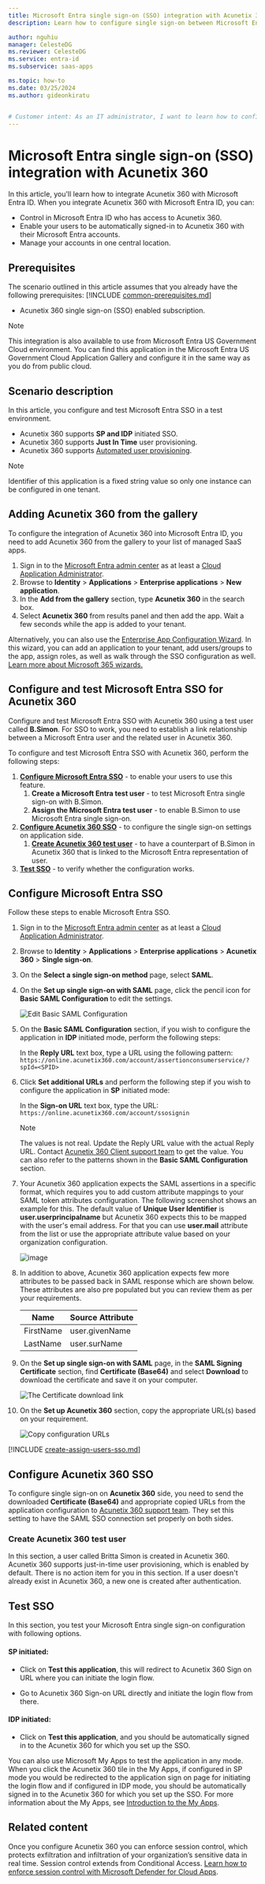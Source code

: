 ```yaml
---
title: Microsoft Entra single sign-on (SSO) integration with Acunetix 360
description: Learn how to configure single sign-on between Microsoft Entra ID and Acunetix 360.

author: nguhiu
manager: CelesteDG
ms.reviewer: CelesteDG
ms.service: entra-id
ms.subservice: saas-apps

ms.topic: how-to
ms.date: 03/25/2024
ms.author: gideonkiratu


# Customer intent: As an IT administrator, I want to learn how to configure single sign-on between Microsoft Entra ID and Acunetix 360 so that I can control who has access to Acunetix 360, enable automatic sign-in with Microsoft Entra accounts, and manage my accounts in one central location.
---
```


# Microsoft Entra single sign-on (SSO) integration with Acunetix 360

In this article,  you'll learn how to integrate Acunetix 360 with Microsoft Entra ID. When you integrate Acunetix 360 with Microsoft Entra ID, you can:

* Control in Microsoft Entra ID who has access to Acunetix 360.
* Enable your users to be automatically signed-in to Acunetix 360 with their Microsoft Entra accounts.
* Manage your accounts in one central location.

## Prerequisites
The scenario outlined in this article assumes that you already have the following prerequisites:
[!INCLUDE [common-prerequisites.md](~/identity/saas-apps/includes/common-prerequisites.md)]
* Acunetix 360 single sign-on (SSO) enabled subscription.

> [!NOTE]
> This integration is also available to use from Microsoft Entra US Government Cloud environment. You can find this application in the Microsoft Entra US Government Cloud Application Gallery and configure it in the same way as you do from public cloud.

## Scenario description

In this article,  you configure and test Microsoft Entra SSO in a test environment.

* Acunetix 360 supports **SP and IDP** initiated SSO.
* Acunetix 360 supports **Just In Time** user provisioning.
* Acunetix 360 supports [Automated user provisioning](acunetix-360-provisioning-tutorial.md).

> [!NOTE]
> Identifier of this application is a fixed string value so only one instance can be configured in one tenant.

## Adding Acunetix 360 from the gallery

To configure the integration of Acunetix 360 into Microsoft Entra ID, you need to add Acunetix 360 from the gallery to your list of managed SaaS apps.

1. Sign in to the [Microsoft Entra admin center](https://entra.microsoft.com) as at least a [Cloud Application Administrator](~/identity/role-based-access-control/permissions-reference.md#cloud-application-administrator).
1. Browse to **Identity** > **Applications** > **Enterprise applications** > **New application**.
1. In the **Add from the gallery** section, type **Acunetix 360** in the search box.
1. Select **Acunetix 360** from results panel and then add the app. Wait a few seconds while the app is added to your tenant.

 Alternatively, you can also use the [Enterprise App Configuration Wizard](https://portal.office.com/AdminPortal/home?Q=Docs#/azureadappintegration). In this wizard, you can add an application to your tenant, add users/groups to the app, assign roles, as well as walk through the SSO configuration as well. [Learn more about Microsoft 365 wizards.](/microsoft-365/admin/misc/azure-ad-setup-guides)

<a name='configure-and-test-azure-ad-sso-for-acunetix-360'></a>

## Configure and test Microsoft Entra SSO for Acunetix 360

Configure and test Microsoft Entra SSO with Acunetix 360 using a test user called **B.Simon**. For SSO to work, you need to establish a link relationship between a Microsoft Entra user and the related user in Acunetix 360.

To configure and test Microsoft Entra SSO with Acunetix 360, perform the following steps:

1. **[Configure Microsoft Entra SSO](#configure-azure-ad-sso)** - to enable your users to use this feature.
    1. **Create a Microsoft Entra test user** - to test Microsoft Entra single sign-on with B.Simon.
    1. **Assign the Microsoft Entra test user** - to enable B.Simon to use Microsoft Entra single sign-on.
1. **[Configure Acunetix 360 SSO](#configure-acunetix-360-sso)** - to configure the single sign-on settings on application side.
    1. **[Create Acunetix 360 test user](#create-acunetix-360-test-user)** - to have a counterpart of B.Simon in Acunetix 360 that is linked to the Microsoft Entra representation of user.
1. **[Test SSO](#test-sso)** - to verify whether the configuration works.

<a name='configure-azure-ad-sso'></a>

## Configure Microsoft Entra SSO

Follow these steps to enable Microsoft Entra SSO.

1. Sign in to the [Microsoft Entra admin center](https://entra.microsoft.com) as at least a [Cloud Application Administrator](~/identity/role-based-access-control/permissions-reference.md#cloud-application-administrator).
1. Browse to **Identity** > **Applications** > **Enterprise applications** > **Acunetix 360** > **Single sign-on**.
1. On the **Select a single sign-on method** page, select **SAML**.
1. On the **Set up single sign-on with SAML** page, click the pencil icon for **Basic SAML Configuration** to edit the settings.

   ![Edit Basic SAML Configuration](common/edit-urls.png)

1. On the **Basic SAML Configuration** section, if you wish to configure the application in **IDP** initiated mode, perform the following steps:

    In the **Reply URL** text box, type a URL using the following pattern:
    `https://online.acunetix360.com/account/assertionconsumerservice/?spId=<SPID>`

1. Click **Set additional URLs** and perform the following step if you wish to configure the application in **SP** initiated mode:

    In the **Sign-on URL** text box, type the URL:
    `https://online.acunetix360.com/account/ssosignin`

	> [!NOTE]
	> The values is not real. Update the Reply URL value with the actual Reply URL. Contact [Acunetix 360 Client support team](mailto:support@acunetix.com) to get the value. You can also refer to the patterns shown in the **Basic SAML Configuration** section.

1. Your Acunetix 360 application expects the SAML assertions in a specific format, which requires you to add custom attribute mappings to your SAML token attributes configuration. The following screenshot shows an example for this. The default value of **Unique User Identifier** is **user.userprincipalname** but Acunetix 360 expects this to be mapped with the user's email address. For that you can use **user.mail** attribute from the list or use the appropriate attribute value based on your organization configuration.

	![image](common/default-attributes.png)

1. In addition to above, Acunetix 360 application expects few more attributes to be passed back in SAML response which are shown below. These attributes are also pre populated but you can review them as per your requirements.
	
	| Name |  Source Attribute|
	| ---------------| --------- |
	| FirstName | user.givenName |
	| LastName | user.surName |

1. On the **Set up single sign-on with SAML** page, in the **SAML Signing Certificate** section, find **Certificate (Base64)** and select **Download** to download the certificate and save it on your computer.

	![The Certificate download link](common/certificatebase64.png)

1. On the **Set up Acunetix 360** section, copy the appropriate URL(s) based on your requirement.

	![Copy configuration URLs](common/copy-configuration-urls.png)

<a name='create-an-azure-ad-test-user'></a>

[!INCLUDE [create-assign-users-sso.md](~/identity/saas-apps/includes/create-assign-users-sso.md)]

## Configure Acunetix 360 SSO

To configure single sign-on on **Acunetix 360** side, you need to send the downloaded **Certificate (Base64)** and appropriate copied URLs from the application configuration to [Acunetix 360 support team](mailto:support@acunetix.com). They set this setting to have the SAML SSO connection set properly on both sides.

### Create Acunetix 360 test user

In this section, a user called Britta Simon is created in Acunetix 360. Acunetix 360 supports just-in-time user provisioning, which is enabled by default. There is no action item for you in this section. If a user doesn't already exist in Acunetix 360, a new one is created after authentication.

## Test SSO 

In this section, you test your Microsoft Entra single sign-on configuration with following options. 

#### SP initiated:

* Click on **Test this application**, this will redirect to Acunetix 360 Sign on URL where you can initiate the login flow.  

* Go to Acunetix 360 Sign-on URL directly and initiate the login flow from there.

#### IDP initiated:

* Click on **Test this application**, and you should be automatically signed in to the Acunetix 360 for which you set up the SSO. 

You can also use Microsoft My Apps to test the application in any mode. When you click the Acunetix 360 tile in the My Apps, if configured in SP mode you would be redirected to the application sign on page for initiating the login flow and if configured in IDP mode, you should be automatically signed in to the Acunetix 360 for which you set up the SSO. For more information about the My Apps, see [Introduction to the My Apps](https://support.microsoft.com/account-billing/sign-in-and-start-apps-from-the-my-apps-portal-2f3b1bae-0e5a-4a86-a33e-876fbd2a4510).

## Related content

Once you configure Acunetix 360 you can enforce session control, which protects exfiltration and infiltration of your organization’s sensitive data in real time. Session control extends from Conditional Access. [Learn how to enforce session control with Microsoft Defender for Cloud Apps](/cloud-app-security/proxy-deployment-any-app).